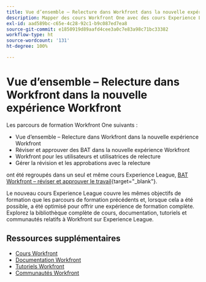 ```yaml
---
title: Vue d’ensemble – Relecture dans Workfront dans la nouvelle expérience Workfront
description: Mapper des cours Workfront One avec des cours Experience League
exl-id: aad589bc-c65e-4c28-92c1-b9c087ed7ea8
source-git-commit: e1850919d89aafd4cee3a0c7e83a98c71bc33382
workflow-type: ht
source-wordcount: '131'
ht-degree: 100%

---
```


# Vue d’ensemble – Relecture dans Workfront dans la nouvelle expérience Workfront

Les parcours de formation Workfront One suivants :

* Vue d’ensemble – Relecture dans Workfront dans la nouvelle expérience Workfront
* Réviser et approuver des BAT dans la nouvelle expérience Workfront
* Workfront pour les utilisateurs et utilisatrices de relecture
* Gérer la révision et les approbations avec la relecture

ont été regroupés dans un seul et même cours Experience League, [BAT Workfront – réviser et approuver le travail](https://experienceleague.adobe.com/?recommended=Workfront-L-1-2022.1.proof){target="_blank"}.

Le nouveau cours Experience League couvre les mêmes objectifs de formation que les parcours de formation précédents et, lorsque cela a été possible, a été optimisé pour offrir une expérience de formation complète.  Explorez la bibliothèque complète de cours, documentation, tutoriels et communautés relatifs à Workfront sur Experience League.

## Ressources supplémentaires

* [Cours Workfront](https://experienceleague.adobe.com/?lang=fr&amp;Solution=Workfront#courses)
* [Documentation Workfront](https://experienceleague.adobe.com/docs/workfront.html?lang=fr)
* [Tutoriels Workfront](https://experienceleague.adobe.com/docs/workfront-learn/tutorials-workfront/home.html?lang=fr)
* [Communautés Workfront](https://experienceleaguecommunities.adobe.com/t5/workfront/ct-p/workfront)
